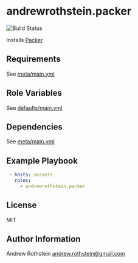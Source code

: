andrewrothstein.packer
======================
![Build Status](https://github.com/andrewrothstein/ansible-packer/actions/workflows/build.yml/badge.svg)

Installs [Packer](https://www.packer.io/)

Requirements
------------

See [meta/main.yml](meta/main.yml)

Role Variables
--------------

See [defaults/main.yml](defaults/main.yml)

Dependencies
------------

See [meta/main.yml](meta/main.yml)

Example Playbook
----------------

```yml
 - hosts: servers
   roles:
     - andrewrothstein.packer
```

License
-------

MIT

Author Information
------------------

Andrew Rothstein <andrew.rothstein@gmail.com>
